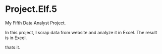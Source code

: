 # Project.Elf.5
My Fifth Data Analyst Project.

In this project, I scrap data from website and analyze it in Excel. The result is in Excel.

thats it.




